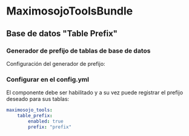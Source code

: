 MaximosojoToolsBundle
========================

## Base de datos "Table Prefix"
### Generador de prefijo de tablas de base de datos

Configuración del generador de prefijo:

### Configurar en el config.yml

El componente debe ser habilitado y a su vez puede registrar el prefijo deseado para sus tablas:

``` yml
maximosojo_tools:
    table_prefix:
        enabled: true
        prefix: "prefix"

```